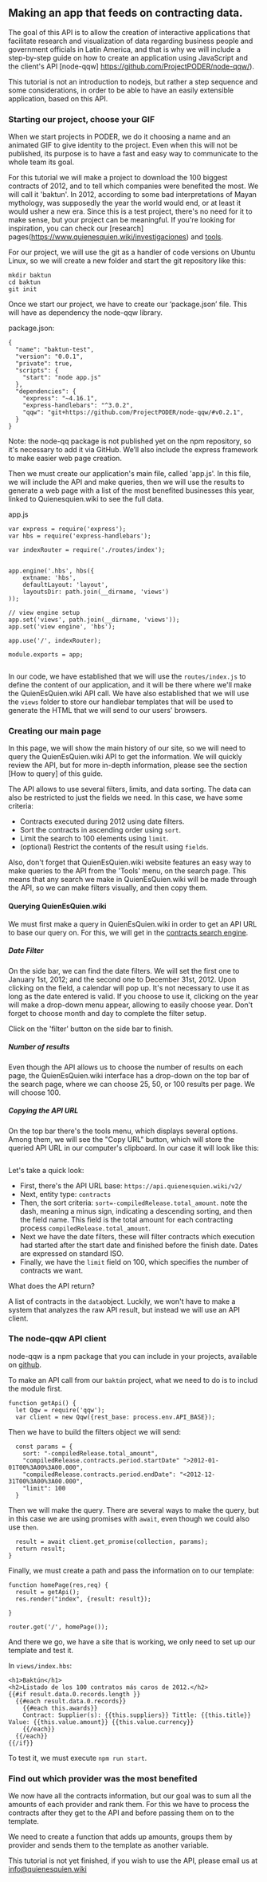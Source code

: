 ## Making an app that feeds on contracting data.
The goal of this API is to allow the creation of interactive applications that facilitate research and visualization of data regarding business people and government officials in Latin America, and that is why we will include a step-by-step guide on how to create an application using JavaScript and the client's API [node-qqw] https://github.com/ProjectPODER/node-qqw/).

This tutorial is not an introduction to nodejs, but rather a step sequence and some considerations, in order to be able to have an easily extensible application, based on this API.

### Starting our project, choose your GIF

When we start projects in PODER, we do it choosing a name and an animated GIF to give identity to the project. Even when this will not be published, its purpose is to have a fast and easy way to communicate to the whole team its goal.

For this tutorial we will make a project to download the 100 biggest contracts of 2012, and to tell which companies were benefited the most. We will call it 'baktun'. In 2012, according to some bad interpretations of Mayan mythology, was supposedly the year the world would end, or at least it would usher a new era. Since this is a test project, there's no need for it to make sense, but your project can be meaningful. If you're looking for inspiration, you can check our [research] pages(https://www.quienesquien.wiki/investigaciones) and [tools](https://www.quienesquien.wiki/herramientas).

For our project, we will use the git as a handler of code versions on Ubuntu Linux, so we will create a new folder and start the git repository like this:

```
mkdir baktun
cd baktun
git init
```

Once we start our project,  we have to create our ‘package.json’ file. This will have as dependency the node-qqw library.

package.json:
```
{
  "name": "baktun-test",
  "version": "0.0.1",
  "private": true,
  "scripts": {
    "start": "node app.js"
  },
  "dependencies": {
    "express": "~4.16.1",
    "express-handlebars": "^3.0.2",
    "qqw": "git+https://github.com/ProjectPODER/node-qqw/#v0.2.1",
  }
}

```

Note: the node-qq package is not published yet on the npm repository, so it's necessary to add it via GitHub. We’ll also include the express framework to make easier web page creation.

Then we must create our application's main file, called 'app.js'. In this file, we will include the API and make queries, then we will use the results to generate a web page with a list of the most benefited businesses this year, linked to Quienesquien.wiki to see the full data.

app.js
```
var express = require('express');
var hbs = require('express-handlebars');

var indexRouter = require('./routes/index');


app.engine('.hbs', hbs({
    extname: 'hbs',
    defaultLayout: 'layout',
    layoutsDir: path.join(__dirname, 'views')
));

// view engine setup
app.set('views', path.join(__dirname, 'views'));
app.set('view engine', 'hbs');

app.use('/', indexRouter);

module.exports = app;


```

In our code, we have established that we will use the `routes/index.js` to define the content of our application, and it will be there where we'll make the QuienEsQuien.wiki API call. We have also established that we will use the `views` folder to store our handlebar templates that will be used to generate the HTML that we will send to our users' browsers.

### Creating our main page

In this page, we will show the main history of our site, so we will need to query the QuienEsQuien.wiki API to get the information. We will quickly review the API, but for more in-depth information, please see the section [How to query] of this guide.

The API allows to use several filters, limits, and data sorting. The data can also be restricted to just the fields we need. In this case, we have some criteria:

* Contracts executed during 2012 using date filters.
* Sort the contracts in ascending order using `sort`.
* Limit the search to 100 elements using `limit`.
* (optional) Restrict the contents of the result using `fields`.

Also, don't forget that QuienEsQuien.wiki website features an easy way to make queries to the API from the 'Tools' menu, on the search page. This means that any search we make in QuienEsQuien.wiki will be made through the API, so we can make filters visually, and then copy them.

#### Querying QuienEsQuien.wiki

We must first make a query in QuienEsQuien.wiki in order to get an API URL to base our query on. For this, we will get in the [contracts search engine](https://www.quienesquien.wiki/contratos).

##### Date Filter
On the side bar, we can find the date filters. We will set the first one to January 1st, 2012; and the second one to December 31st, 2012. Upon clicking on the field, a calendar will pop up. It's not necessary to use it as long as the date entered is valid. If you choose to use it, clicking on the year will make a drop-down menu appear, allowing to easily choose year. Don't forget to choose month and day to complete the filter setup.

Click on the 'filter' button on the side bar to finish.

##### Number of results
Even though the API allows us to choose the number of results on each page, the QuienEsQuien.wiki interface has a drop-down on the top bar of the search page, where we can choose 25, 50, or 100 results per page. We will choose 100.

##### Copying the API URL
On the top bar there's the tools menu, which displays several options. Among them, we will see the "Copy URL" button, which will store the queried API URL in our computer's clipboard.
In our case it will look like this:

``` https://api.quienesquien.wiki/v2/contracts?sort=-compiledRelease.total_amount&compiledRelease.contracts.period.startDate=%3E2012-01-01T00%3A00%3A00.000&compiledRelease.contracts.period.endDate=%3C2012-12-31T00%3A00%3A00.000&limit=100
```

Let's take a quick look:

* First, there's the API URL base: `https://api.quienesquien.wiki/v2/`
* Next, entity type: `contracts`
* Then, the sort criteria: `sort=-compiledRelease.total_amount`. note the dash, meaning a minus sign, indicating a descending sorting, and then the field name. This field is the total amount for each contracting process `compiledRelease.total_amount`.
* Next we have the date filters, these will filter contracts which execution had started after the start date and finished before the finish date. Dates are expressed on standard ISO.
* Finally, we have the `limit` field on 100, which specifies the number of contracts we want.

What does the API return?

A list of contracts in the `data`object. Luckily, we won't have to make a system that analyzes the raw API result, but instead we will use an API client.


### The node-qqw API client

node-qqw is a npm package that you can include in your projects, available on [github](https://github.com/ProjectPODER/node-qqw/).

To make an API call from our `baktún` project, what we need to do is to includ the module first.

```
function getApi() {
  let Qqw = require('qqw');
  var client = new Qqw({rest_base: process.env.API_BASE});
```

Then we have to build the filters object we will send:
```
  const params = {
    sort: "-compiledRelease.total_amount",
    "compiledRelease.contracts.period.startDate" ">2012-01-01T00%3A00%3A00.000",
    "compiledRelease.contracts.period.endDate": "<2012-12-31T00%3A00%3A00.000",
    "limit": 100
  }
```
Then we will make the query. There are several ways to make the query, but in this case we are using promises with `await`, even though we could also use `then`.

```
  result = await client.get_promise(collection, params);
  return result;
}
```

Finally, we must create a path and pass the information on to our template:

```
function homePage(res,req) {
  result = getApi();
  res.render("index", {result: result});

}

router.get('/', homePage());
```

And there we go, we have a site that is working, we only need to set up our template and test it.

In `views/index.hbs`:
```
<h1>Baktún</h1>
<h2>Listado de los 100 contratos más caros de 2012.</h2>
{{#if result.data.0.records.length }}
  {{#each result.data.0.records}}
    {{#each this.awards}}
    Contract: Supplier(s): {{this.suppliers}} Tittle: {{this.title}} Value: {{this.value.amount}} {{this.value.currency}}
    {{/each}}
  {{/each}}
{{/if}}
```

To test it, we must execute `npm run start`.

### Find out which provider was the most benefited

We now have all the contracts information, but our goal was to sum all the amounts of each provider and rank them. For this we have to process the contracts after they get to the API and before passing them on to the template.

We need to create a function that adds up amounts, groups them by provider and sends them to the template as another variable.

This tutorial is not yet finished, if you wish to use the API, please email us at info@quienesquien.wiki
